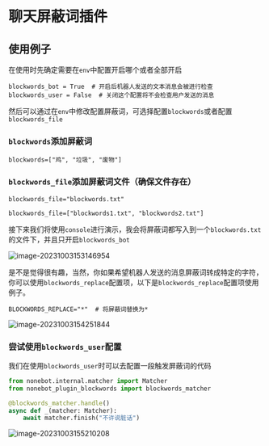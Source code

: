 # 聊天屏蔽词插件

## 使用例子

在使用时先确定需要在`env`中配置开启哪个或者全部开启

```env
blockwords_bot = True  # 开启后机器人发送的文本消息会被进行检查
blockwords_user = False  # 关闭这个配置将不会检查用户发送的消息
```

然后可以通过在`env`中修改配置屏蔽词，可选择配置`blockwords`或者配置`blockwords_file`

### `blockwords`添加屏蔽词

```env
blockwords=["鸡", "垃圾", "废物"]
```

### `blockwords_file`添加屏蔽词文件（确保文件存在）

```env
blockwords_file="blockwords.txt"
```

```env
blockwords_file=["blockwords1.txt", "blockwords2.txt"]
```

接下来我们将使用`console`进行演示，我会将屏蔽词都写入到一个`blockwords.txt`的文件下，并且只开启`blockwords_bot`

![image-20231003153146954](docs/images/image-20231003153146954.png)

是不是觉得很有趣，当然，你如果希望机器人发送的消息屏蔽词转成特定的字符，你可以使用`blockwords_replace`配置项，以下是`blockwords_replace`配置项使用例子。

```env
BLOCKWORDS_REPLACE="*"	# 将屏蔽词替换为*
```

![image-20231003154251844](docs/images/image-20231003154251844.png)

### 尝试使用`blockwords_user`配置

我们在使用`blockwords_user`时可以去配置一段触发屏蔽词的代码

```python
from nonebot.internal.matcher import Matcher
from nonebot_plugin_blockwords import blockwords_matcher

@blockwords_matcher.handle()
async def _(matcher: Matcher):
    await matcher.finish("不许说脏话")
```

![image-20231003155210208](docs/images/image-20231003155210208.png)
